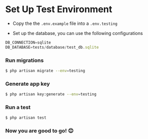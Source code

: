 # Set Up Test Environment

- Copy the the `.env.example` file into a `.env.testing`

- Set up the database, you can use the following configurations

``` javascript
DB_CONNECTION=sqlite
DB_DATABASE=tests/database/test_db.sqlite
```

### Run migrations

```bash
$ php artisan migrate --env=testing
```

### Generate app key

``` bash
$ php artisan key:generate --env=testing
```

### Run a test

``` bash
$ php artisan test
```

### Now you are good to go! 😊


